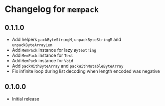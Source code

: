 # Changelog for `mempack`

## 0.1.1.0

* Add helpers `packByteStringM`, `unpackByteStringM` and `unpackByteArrayLen`
* Add `MemPack` instance for lazy `ByteString`
* Add `MemPack` instance for `Text`
* Add `MemPack` instance for `Void`
* Add `packWithByteArray` and `packWithMutableByteArray`
* Fix infinite loop during list decoding when length encoded was negative

## 0.1.0.0

* Initial release
